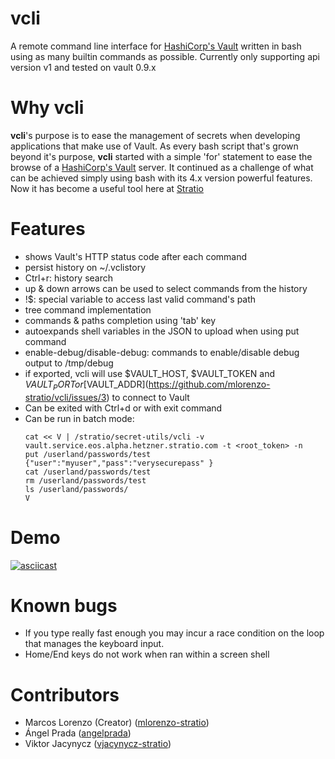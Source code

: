 # vcli
A remote command line interface for [HashiCorp's Vault](https://www.vaultproject.io/) written in bash using as many builtin commands as possible.
Currently only supporting api version v1 and tested on vault 0.9.x

# Why vcli
**vcli**'s purpose is to ease the management of secrets when developing applications that make use of Vault.
As every bash script that's grown beyond it's purpose, **vcli** started with a simple 'for' statement to ease the browse of a [HashiCorp's Vault](https://www.vaultproject.io/) server. It continued as a challenge of what can be achieved simply using bash with its 4.x version powerful features.
Now it has become a useful tool here at [Stratio](http://www.stratio.com)

# Features
* shows Vault's HTTP status code after each command
* persist history on ~/.vclistory
* Ctrl+r: history search
* up & down arrows can be used to select commands from the history
* !$: special variable to access last valid command's path
* tree command implementation
* commands & paths completion using 'tab' key
* autoexpands shell variables in the JSON to upload when using put command
* enable-debug/disable-debug: commands to enable/disable debug output to /tmp/debug
* if exported, vcli will use $VAULT_HOST, $VAULT_TOKEN and $VAULT_PORT or [$VAULT_ADDR](https://github.com/mlorenzo-stratio/vcli/issues/3) to connect to Vault
* Can be exited with Ctrl+d or with exit command
* Can be run in batch mode:
  ```shell
  cat << V | /stratio/secret-utils/vcli -v vault.service.eos.alpha.hetzner.stratio.com -t <root_token> -n
  put /userland/passwords/test {"user":"myuser","pass":"verysecurepass" }
  cat /userland/passwords/test
  rm /userland/passwords/test
  ls /userland/passwords/
  V
  ```

# Demo
[![asciicast](https://asciinema.org/a/132636.png)](https://asciinema.org/a/132636)

# Known bugs
* If you type really fast enough you may incur a race condition on the loop that manages the keyboard input.
* Home/End keys do not work when ran within a screen shell

# Contributors

* Marcos Lorenzo (Creator) ([mlorenzo-stratio](https://github.com/mlorenzo-stratio))
* Ángel Prada ([angelprada](https://github.com/angelprada))
* Viktor Jacynycz ([vjacynycz-stratio](https://github.com/vjacynycz-stratio))

